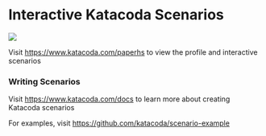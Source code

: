 # Interactive Katacoda Scenarios

[![](http://shields.katacoda.com/katacoda/paperhs/count.svg)](https://www.katacoda.com/paperhs "Get your profile on Katacoda.com")

Visit https://www.katacoda.com/paperhs to view the profile and interactive scenarios

### Writing Scenarios
Visit https://www.katacoda.com/docs to learn more about creating Katacoda scenarios

For examples, visit https://github.com/katacoda/scenario-example
